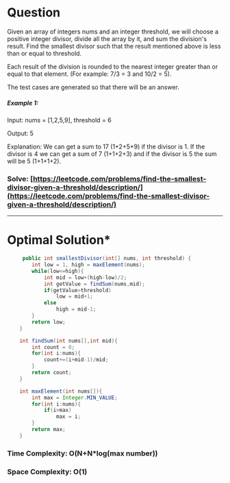 # Question  
Given an array of integers nums and an integer threshold, we will choose a positive integer divisor, divide all the array by it, and sum the division's result. Find the smallest divisor such that the result mentioned above is less than or equal to threshold.

Each result of the division is rounded to the nearest integer greater than or equal to that element. (For example: 7/3 = 3 and 10/2 = 5).

The test cases are generated so that there will be an answer.
 

##### Example 1:

Input: nums = [1,2,5,9], threshold = 6

Output: 5

Explanation: We can get a sum to 17 (1+2+5+9) if the divisor is 1. 
If the divisor is 4 we can get a sum of 7 (1+1+2+3) and if the divisor is 5 the sum will be 5 (1+1+1+2). 

### Solve: [https://leetcode.com/problems/find-the-smallest-divisor-given-a-threshold/description/](https://leetcode.com/problems/find-the-smallest-divisor-given-a-threshold/description/)

***   


# Optimal Solution*  
``` java
     public int smallestDivisor(int[] nums, int threshold) {
        int low = 1, high = maxElement(nums);
        while(low<=high){
            int mid = low+(high-low)/2;
            int getValue = findSum(nums,mid);
            if(getValue>threshold)
                low = mid+1;
            else
                high = mid-1;
        }
        return low;
    }

    int findSum(int nums[],int mid){
        int count = 0;
        for(int i:nums){
            count+=(i+mid-1)/mid;
        }
        return count;
    }

    int maxElement(int nums[]){
        int max = Integer.MIN_VALUE;
        for(int i:nums){
            if(i>max)
                max = i;
        }
        return max;
    }
```
### Time Complexity: O(N+N*log(max number))  
### Space Complexity: O(1) 